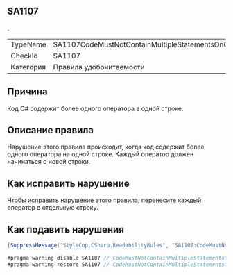 ﻿## SA1107

<table>
<tr>
  <td>TypeName</td>
  <td>SA1107CodeMustNotContainMultipleStatementsOnOneLine</td>.
</tr>
<tr>
  <td>CheckId</td>
  <td>SA1107</td>
</tr>
<tr>
  <td>Категория</td>
  <td>Правила удобочитаемости</td>
</tr>
</table>

## Причина

Код C# содержит более одного оператора в одной строке.

## Описание правила

Нарушение этого правила происходит, когда код содержит более одного оператора на одной строке. Каждый оператор должен начинаться с новой строки.

## Как исправить нарушение

Чтобы исправить нарушение этого правила, перенесите каждый оператор в отдельную строку.

## Как подавить нарушения

```csharp
[SuppressMessage("StyleCop.CSharp.ReadabilityRules", "SA1107:CodeMustNotContainMultipleStatementsOnOneLine", Justification = "Reviewed.")]
```

```csharp
#pragma warning disable SA1107 // CodeMustNotContainMultipleStatementsOnOneLine
#pragma warning restore SA1107 // CodeMustNotContainMultipleStatementsOnOneLine
```
